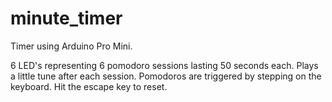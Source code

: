 # minute_timer

Timer using Arduino Pro Mini.

6 LED's representing 6 pomodoro sessions lasting 50 seconds each.
Plays a little tune after each session.
Pomodoros are triggered by stepping on the keyboard.
Hit the escape key to reset.
